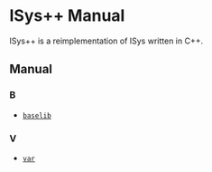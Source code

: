 # ISys++ Manual

ISys++ is a reimplementation of ISys written in C++.

## Manual

### B

- [`baselib`](./manual/1.0.0/baselib.md)

### V

- [`var`](./manual/1.0.0/keywords.md)